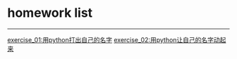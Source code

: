 # homework list
****
[exercise_01:用python打出自己的名字](https://github.com/the-toad/computational_physics_2015301110145/blob/master/exercise_01%E4%BB%A3%E7%A0%81)
[exercise_02:用python让自己的名字动起来]()
